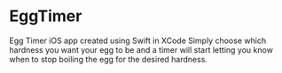 # EggTimer
Egg Timer iOS app created using Swift in XCode
Simply choose which hardness you want your egg to be and a timer will start letting you know when to stop boiling the egg for the desired hardness.
